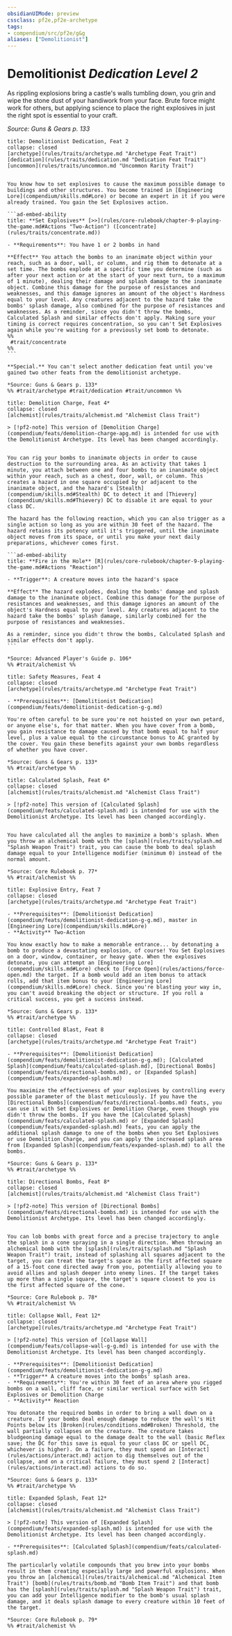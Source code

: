 ```yaml
---
obsidianUIMode: preview
cssclass: pf2e,pf2e-archetype
tags:
- compendium/src/pf2e/g&g
aliases: ["Demolitionist"]
---
```

# Demolitionist *Dedication Level 2*  

As rippling explosions bring a castle's walls tumbling down, you grin and wipe the stone dust of your handiwork from your face. Brute force might work for others, but applying science to place the right explosives in just the right spot is essential to your craft.

*Source: Guns & Gears p. 133*

````ad-embed-feat
title: Demolitionist Dedication, Feat 2
collapse: closed
[archetype](rules/traits/archetype.md "Archetype Feat Trait")  [dedication](rules/traits/dedication.md "Dedication Feat Trait")  [uncommon](rules/traits/uncommon.md "Uncommon Rarity Trait")  


You know how to set explosives to cause the maximum possible damage to buildings and other structures. You become trained in [Engineering Lore](compendium/skills.md#Lore) or become an expert in it if you were already trained. You gain the Set Explosives action.

```ad-embed-ability
title: **Set Explosives** [>>](rules/core-rulebook/chapter-9-playing-the-game.md#Actions "Two-Action") ([concentrate](rules/traits/concentrate.md))

- **Requirements**: You have 1 or 2 bombs in hand

**Effect** You attach the bombs to an inanimate object within your reach, such as a door, wall, or column, and rig them to detonate at a set time. The bombs explode at a specific time you determine (such as after your next action or at the start of your next turn, to a maximum of 1 minute), dealing their damage and splash damage to the inanimate object. Combine this damage for the purpose of resistances and weaknesses, and this damage ignores an amount of the object's Hardness equal to your level. Any creatures adjacent to the hazard take the bombs' splash damage, also combined for the purpose of resistances and weaknesses. As a reminder, since you didn't throw the bombs, Calculated Splash and similar effects don't apply. Making sure your timing is correct requires concentration, so you can't Set Explosives again while you're waiting for a previously set bomb to detonate.  
%%
 #trait/concentrate 
%%
```

**Special.** You can't select another dedication feat until you've gained two other feats from the demolitionist archetype.

*Source: Guns & Gears p. 133*  
%% #trait/archetype #trait/dedication #trait/uncommon %%
````  

````ad-embed-feat
title: Demolition Charge, Feat 4*
collapse: closed
[alchemist](rules/traits/alchemist.md "Alchemist Class Trait")  

> [!pf2-note] This version of [Demolition Charge](compendium/feats/demolition-charge-apg.md) is intended for use with the Demolitionist Archetype. Its level has been changed accordingly.


You can rig your bombs to inanimate objects in order to cause destruction to the surrounding area. As an activity that takes 1 minute, you attach between one and four bombs to an inanimate object within your reach, such as a chest, door, wall, or column. This creates a hazard in one square occupied by or adjacent to the inanimate object, and the hazard's [Stealth](compendium/skills.md#Stealth) DC to detect it and [Thievery](compendium/skills.md#Thievery) DC to disable it are equal to your class DC.

The hazard has the following reaction, which you can also trigger as a single action so long as you are within 30 feet of the hazard. The hazard retains its potency until it's triggered, until the inanimate object moves from its space, or until you make your next daily preparations, whichever comes first.

```ad-embed-ability
title: **Fire in the Hole** [R](rules/core-rulebook/chapter-9-playing-the-game.md#Actions "Reaction")

- **Trigger**: A creature moves into the hazard's space

**Effect** The hazard explodes, dealing the bombs' damage and splash damage to the inanimate object. Combine this damage for the purpose of resistances and weaknesses, and this damage ignores an amount of the object's Hardness equal to your level. Any creatures adjacent to the hazard take the bombs' splash damage, similarly combined for the purpose of resistances and weaknesses.

As a reminder, since you didn't throw the bombs, Calculated Splash and similar effects don't apply.
```

*Source: Advanced Player's Guide p. 106*  
%% #trait/alchemist %%
````  

```ad-embed-feat
title: Safety Measures, Feat 4
collapse: closed
[archetype](rules/traits/archetype.md "Archetype Feat Trait")  

- **Prerequisites**: [Demolitionist Dedication](compendium/feats/demolitionist-dedication-g-g.md)

You're often careful to be sure you're not hoisted on your own petard, or anyone else's, for that matter. When you have cover from a bomb, you gain resistance to damage caused by that bomb equal to half your level, plus a value equal to the circumstance bonus to AC granted by the cover. You gain these benefits against your own bombs regardless of whether you have cover.

*Source: Guns & Gears p. 133*  
%% #trait/archetype %%
```  

```ad-embed-feat
title: Calculated Splash, Feat 6*
collapse: closed
[alchemist](rules/traits/alchemist.md "Alchemist Class Trait")  

> [!pf2-note] This version of [Calculated Splash](compendium/feats/calculated-splash.md) is intended for use with the Demolitionist Archetype. Its level has been changed accordingly.


You have calculated all the angles to maximize a bomb's splash. When you throw an alchemical bomb with the [splash](rules/traits/splash.md "Splash Weapon Trait") trait, you can cause the bomb to deal splash damage equal to your Intelligence modifier (minimum 0) instead of the normal amount.

*Source: Core Rulebook p. 77*  
%% #trait/alchemist %%
```  

```ad-embed-feat
title: Explosive Entry, Feat 7
collapse: closed
[archetype](rules/traits/archetype.md "Archetype Feat Trait")  

- **Prerequisites**: [Demolitionist Dedication](compendium/feats/demolitionist-dedication-g-g.md), master in [Engineering Lore](compendium/skills.md#Lore)
- **Activity** Two-Action

You know exactly how to make a memorable entrance... by detonating a bomb to produce a devastating explosion, of course! You Set Explosives on a door, window, container, or heavy gate. When the explosives detonate, you can attempt an [Engineering Lore](compendium/skills.md#Lore) check to [Force Open](rules/actions/force-open.md) the target. If a bomb would add an item bonus to attack rolls, add that item bonus to your [Engineering Lore](compendium/skills.md#Lore) check. Since you're blasting your way in, you can't avoid breaking the object or structure. If you roll a critical success, you get a success instead.

*Source: Guns & Gears p. 133*  
%% #trait/archetype %%
```  

```ad-embed-feat
title: Controlled Blast, Feat 8
collapse: closed
[archetype](rules/traits/archetype.md "Archetype Feat Trait")  

- **Prerequisites**: [Demolitionist Dedication](compendium/feats/demolitionist-dedication-g-g.md); [Calculated Splash](compendium/feats/calculated-splash.md), [Directional Bombs](compendium/feats/directional-bombs.md), or [Expanded Splash](compendium/feats/expanded-splash.md)

You maximize the effectiveness of your explosives by controlling every possible parameter of the blast meticulously. If you have the [Directional Bombs](compendium/feats/directional-bombs.md) feats, you can use it with Set Explosives or Demolition Charge, even though you didn't throw the bombs. If you have the [Calculated Splash](compendium/feats/calculated-splash.md) or [Expanded Splash](compendium/feats/expanded-splash.md) feats, you can apply the additional splash damage to one of the bombs when you Set Explosives or use Demolition Charge, and you can apply the increased splash area from [Expanded Splash](compendium/feats/expanded-splash.md) to all the bombs.

*Source: Guns & Gears p. 133*  
%% #trait/archetype %%
```  

```ad-embed-feat
title: Directional Bombs, Feat 8*
collapse: closed
[alchemist](rules/traits/alchemist.md "Alchemist Class Trait")  

> [!pf2-note] This version of [Directional Bombs](compendium/feats/directional-bombs.md) is intended for use with the Demolitionist Archetype. Its level has been changed accordingly.


You can lob bombs with great force and a precise trajectory to angle the splash in a cone spraying in a single direction. When throwing an alchemical bomb with the [splash](rules/traits/splash.md "Splash Weapon Trait") trait, instead of splashing all squares adjacent to the target, you can treat the target's space as the first affected square of a 15-foot cone directed away from you, potentially allowing you to avoid allies and splash deeper into enemy lines. If the target takes up more than a single square, the target's square closest to you is the first affected square of the cone.

*Source: Core Rulebook p. 78*  
%% #trait/alchemist %%
```  

```ad-embed-feat
title: Collapse Wall, Feat 12*
collapse: closed
[archetype](rules/traits/archetype.md "Archetype Feat Trait")  

> [!pf2-note] This version of [Collapse Wall](compendium/feats/collapse-wall-g-g.md) is intended for use with the Demolitionist Archetype. Its level has been changed accordingly.

- **Prerequisites**: [Demolitionist Dedication](compendium/feats/demolitionist-dedication-g-g.md)
- **Trigger** A creature moves into the bombs' splash area.
- **Requirements**: You're within 30 feet of an area where you rigged bombs on a wall, cliff face, or similar vertical surface with Set Explosives or Demolition Charge
- **Activity** Reaction

You detonate the required bombs in order to bring a wall down on a creature. If your bombs deal enough damage to reduce the wall's Hit Points below its [Broken](rules/conditions.md#Broken) Threshold, the wall partially collapses on the creature. The creature takes bludgeoning damage equal to the damage dealt to the wall (basic Reflex save; the DC for this save is equal to your class DC or spell DC, whichever is higher). On a failure, they must spend an [Interact](rules/actions/interact.md) action to dig themselves out of the collapse, and on a critical failure, they must spend 2 [Interact](rules/actions/interact.md) actions to do so.

*Source: Guns & Gears p. 133*  
%% #trait/archetype %%
```  

```ad-embed-feat
title: Expanded Splash, Feat 12*
collapse: closed
[alchemist](rules/traits/alchemist.md "Alchemist Class Trait")  

> [!pf2-note] This version of [Expanded Splash](compendium/feats/expanded-splash.md) is intended for use with the Demolitionist Archetype. Its level has been changed accordingly.

- **Prerequisites**: [Calculated Splash](compendium/feats/calculated-splash.md)

The particularly volatile compounds that you brew into your bombs result in them creating especially large and powerful explosions. When you throw an [alchemical](rules/traits/alchemical.md "Alchemical Item Trait") [bomb](rules/traits/bomb.md "Bomb Item Trait") and that bomb has the [splash](rules/traits/splash.md "Splash Weapon Trait") trait, you can add your Intelligence modifier to the bomb's usual splash damage, and it deals splash damage to every creature within 10 feet of the target.

*Source: Core Rulebook p. 79*  
%% #trait/alchemist %%
```